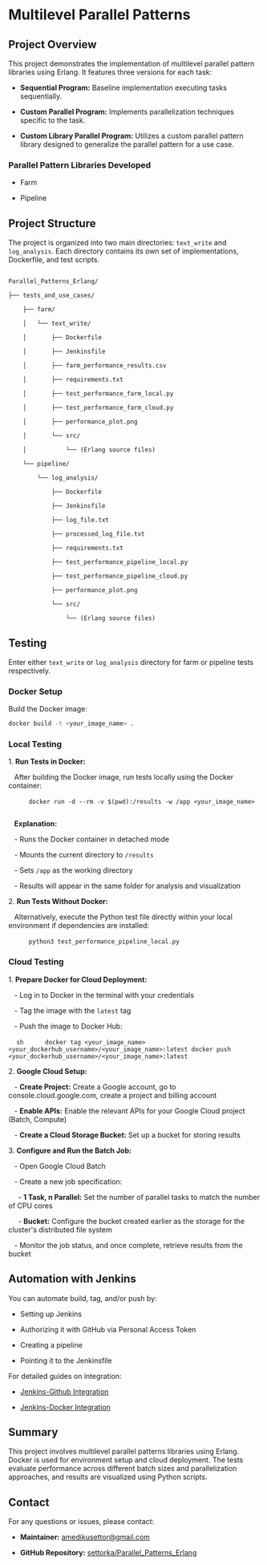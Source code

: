 # Multilevel Parallel Patterns

## Project Overview

This project demonstrates the implementation of multilevel parallel pattern libraries using Erlang. It features three versions for each task:

- **Sequential Program:** Baseline implementation executing tasks sequentially.

- **Custom Parallel Program:** Implements parallelization techniques specific to the task.

- **Custom Library Parallel Program:** Utilizes a custom parallel pattern library designed to generalize the parallel pattern for a use case.

### Parallel Pattern Libraries Developed

- Farm

- Pipeline

## Project Structure

The project is organized into two main directories: `text_write` and `log_analysis`. Each directory contains its own set of implementations, Dockerfile, and test scripts.

```

Parallel_Patterns_Erlang/

├── tests_and_use_cases/

    ├── farm/

    │   └── text_write/

    │       ├── Dockerfile

    │       ├── Jenkinsfile

    │       ├── farm_performance_results.csv

    │       ├── requirements.txt

    │       ├── test_performance_farm_local.py

    │       ├── test_performance_farm_cloud.py

    │       ├── performance_plot.png

    │       └── src/

    │           └── (Erlang source files)

    └── pipeline/

        └── log_analysis/

            ├── Dockerfile

            ├── Jenkinsfile

            ├── log_file.txt

            ├── processed_log_file.txt

            ├── requirements.txt

            ├── test_performance_pipeline_local.py

            ├── test_performance_pipeline_cloud.py

            ├── performance_plot.png

            └── src/

                └── (Erlang source files)

```

## Testing

Enter either `text_write` or `log_analysis` directory for farm or pipeline tests respectively.

### Docker Setup

Build the Docker image:

```sh
docker build -t <your_image_name> .
```

### Local Testing

1\. **Run Tests in Docker:**

   After building the Docker image, run tests locally using the Docker container:

   ```
   docker run -d --rm -v $(pwd):/results -w /app <your_image_name>
   ```

   **Explanation:**

   - Runs the Docker container in detached mode

   - Mounts the current directory to `/results`

   - Sets `/app` as the working directory

   - Results will appear in the same folder for analysis and visualization

2\. **Run Tests Without Docker:**

   Alternatively, execute the Python test file directly within your local environment if dependencies are installed:

   ```
   python3 test_performance_pipeline_local.py
   ```

### Cloud Testing

1\. **Prepare Docker for Cloud Deployment:**

   - Log in to Docker in the terminal with your credentials

   - Tag the image with the `latest` tag

   - Push the image to Docker Hub:

    ```sh
     docker tag <your_image_name> <your_dockerhub_username>/<your_image_name>:latest
     docker push <your_dockerhub_username>/<your_image_name>:latest
    ```

2\. **Google Cloud Setup:**

   - **Create Project:** Create a Google account, go to console.cloud.google.com, create a project and billing account

   - **Enable APIs:** Enable the relevant APIs for your Google Cloud project (Batch, Compute)

   - **Create a Cloud Storage Bucket:** Set up a bucket for storing results

3\. **Configure and Run the Batch Job:**

   - Open Google Cloud Batch

   - Create a new job specification:

     - **1 Task, n Parallel:** Set the number of parallel tasks to match the number of CPU cores

     - **Bucket:** Configure the bucket created earlier as the storage for the cluster's distributed file system

   - Monitor the job status, and once complete, retrieve results from the bucket

## Automation with Jenkins

You can automate build, tag, and/or push by:

- Setting up Jenkins

- Authorizing it with GitHub via Personal Access Token

- Creating a pipeline

- Pointing it to the Jenkinsfile

For detailed guides on integration:

- [Jenkins-Github Integration](https://www.youtube.com/watch?v=jSm0YZ-NQAc)

- [Jenkins-Docker Integration](https://www.youtube.com/watch?v=BePJ1bBWk3E&t=908s)

## Summary

This project involves multilevel parallel patterns libraries using Erlang. 
Docker is used for environment setup and cloud deployment. The tests evaluate performance across different batch sizes and parallelization approaches, and results are visualized using Python scripts.

## Contact

For any questions or issues, please contact:

- **Maintainer:** amedikusettor@gmail.com

- **GitHub Repository:** [settorka/Parallel_Patterns_Erlang](https://github.com/settorka/Parallel_Patterns_Erlang)
